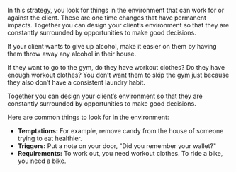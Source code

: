 In this strategy, you look for things in the environment that can work for or against the client. These are one time changes that have permanent impacts. Together you can design your client’s environment so that they are constantly surrounded by opportunities to make good decisions.

If your client wants to give up alcohol, make it easier on them by having them throw away any alcohol in their house.

If they want to go to the gym, do they have workout clothes? Do they have enough workout clothes? You don’t want them to skip the gym just because they also don’t have a consistent laundry habit.

Together you can design your client’s environment so that they are constantly surrounded by opportunities to make good decisions.

Here are common things to look for in the environment:

* **Temptations:** For example, remove candy from the house of someone trying to eat healthier.
* **Triggers:** Put a note on your door, "Did you remember your wallet?"
* **Requirements:** To work out, you need workout clothes. To ride a bike, you need a bike.